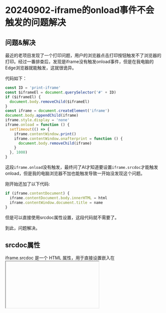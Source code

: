 # 20240902-iframe的onload事件不会触发的问题解决

## 问题&解决

最近的老项目发现了一个打印问题，用户的浏览器点击打印按钮触发不了浏览器的打印。经过一番排查后，发现是iframe没有触发onload事件，但是在我电脑的Edge浏览器就能触发，这就很诡异。

代码如下：

```js
const ID = 'print-iframe'
const $iframeEl = document.querySelector('#' + ID)
if ($iframeEl) {
  document.body.removeChild($iframeEl)
}
const iframe = document.createElement('iframe')
document.body.appendChild(iframe)
iframe.style.display = 'none'
iframe.onload = function () {
  setTimeout(() => {
    iframe.contentWindow.print()
    iframe.contentWindow.onafterprint = function () {
      document.body.removeChild(iframe)
    }
  }, 1000)
}
```

这段`iframe.onload`没有触发，最终问了AI才知道要设置`iframe.srcdoc`才能触发onload，但是我的电脑浏览器不加也能触发导致一开始没发现这个问题。

刚开始还加了以下代码:

```js
if (iframe.contentDocument) {
  iframe.contentDocument.body.innerHTML = html
  iframe.contentWindow.document.title = name
}
```

但是可以直接使用srcdoc属性设置，这段代码就不需要了。

到此，问题解决。

## srcdoc属性

iframe.srcdoc 是一个 HTML 属性，用于直接设置嵌入在 <iframe> 元素中的 HTML 内容。与 src 属性不同，srcdoc 属性允许你直接在 iframe 内嵌入 HTML，而不需要通过 URL 加载外部资源。

### 示例

#### 使用 srcdoc

```html
<iframe srcdoc="<p>这是嵌入的 HTML 内容</p>"></iframe>
```

在这个示例中，iframe 将直接显示 <p>这是嵌入的 HTML 内容</p>。

#### 使用 src

```html
<iframe src="https://example.com"></iframe>
```

在这个示例中，[`iframe`](vscode-file://vscode-app/c:/Users/WuShiLi/AppData/Local/Programs/Microsoft VS Code Insiders/resources/app/out/vs/code/electron-sandbox/workbench/workbench.html) 将加载并显示 `https://example.com` 页面。

### 主要区别

1. **内容来源**：
   - [`srcdoc`](vscode-file://vscode-app/c:/Users/WuShiLi/AppData/Local/Programs/Microsoft VS Code Insiders/resources/app/out/vs/code/electron-sandbox/workbench/workbench.html)：直接嵌入 HTML 内容。
   - [`src`](vscode-file://vscode-app/c:/Users/WuShiLi/AppData/Local/Programs/Microsoft VS Code Insiders/resources/app/out/vs/code/electron-sandbox/workbench/workbench.html)：通过 URL 加载外部资源。
2. **加载方式**：
   - [`srcdoc`](vscode-file://vscode-app/c:/Users/WuShiLi/AppData/Local/Programs/Microsoft VS Code Insiders/resources/app/out/vs/code/electron-sandbox/workbench/workbench.html)：不需要网络请求，直接使用嵌入的 HTML 字符串。
   - [`src`](vscode-file://vscode-app/c:/Users/WuShiLi/AppData/Local/Programs/Microsoft VS Code Insiders/resources/app/out/vs/code/electron-sandbox/workbench/workbench.html)：需要网络请求来加载指定的 URL。
3. **使用场景**：
   - [`srcdoc`](vscode-file://vscode-app/c:/Users/WuShiLi/AppData/Local/Programs/Microsoft VS Code Insiders/resources/app/out/vs/code/electron-sandbox/workbench/workbench.html)：适用于需要动态生成或嵌入 HTML 内容的场景。
   - [`src`](vscode-file://vscode-app/c:/Users/WuShiLi/AppData/Local/Programs/Microsoft VS Code Insiders/resources/app/out/vs/code/electron-sandbox/workbench/workbench.html)：适用于加载外部网页或资源的场景。

